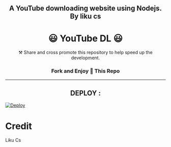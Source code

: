 <h2 align="center">A YouTube downloading website using Nodejs. By liku cs</h2>

<h1 align="center">😃 YouTube DL 😃</h1>

<p align="center"> ⚒ Share and cross promote this repository to help speed up the development.</p>

<h3 align="center">Fork and Enjoy 💫 This Repo</h3>

---

<h2 align="center"> DEPLOY : </h2>

[![Deploy](https://www.herokucdn.com/deploy/button.svg)](https://heroku.com/deploy/)

# Credit 
 Liku Cs 
